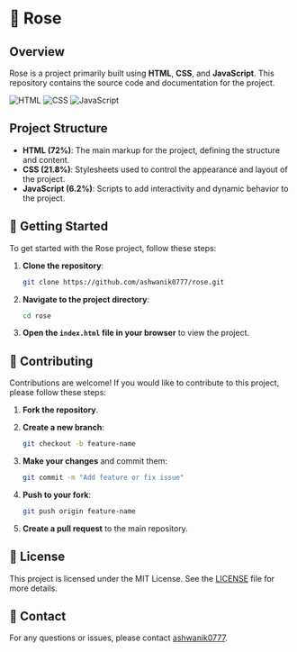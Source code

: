 # 🌹 Rose

## Overview
Rose is a project primarily built using **HTML**, **CSS**, and **JavaScript**. This repository contains the source code and documentation for the project.

![HTML](https://img.shields.io/badge/HTML-72%25-orange) ![CSS](https://img.shields.io/badge/CSS-21.8%25-blue) ![JavaScript](https://img.shields.io/badge/JavaScript-6.2%25-yellow)

## Project Structure
- **HTML (72%)**: The main markup for the project, defining the structure and content.
- **CSS (21.8%)**: Stylesheets used to control the appearance and layout of the project.
- **JavaScript (6.2%)**: Scripts to add interactivity and dynamic behavior to the project.

## 🚀 Getting Started
To get started with the Rose project, follow these steps:

1. **Clone the repository**:
    ```bash
    git clone https://github.com/ashwanik0777/rose.git
    ```

2. **Navigate to the project directory**:
    ```bash
    cd rose
    ```

3. **Open the `index.html` file in your browser** to view the project.

## 🤝 Contributing
Contributions are welcome! If you would like to contribute to this project, please follow these steps:

1. **Fork the repository**.
2. **Create a new branch**:
    ```bash
    git checkout -b feature-name
    ```

3. **Make your changes** and commit them:
    ```bash
    git commit -m "Add feature or fix issue"
    ```

4. **Push to your fork**:
    ```bash
    git push origin feature-name
    ```

5. **Create a pull request** to the main repository.

## 📜 License
This project is licensed under the MIT License. See the [LICENSE](LICENSE) file for more details.

## 📧 Contact
For any questions or issues, please contact [ashwanik0777](https://github.com/ashwanik0777).
